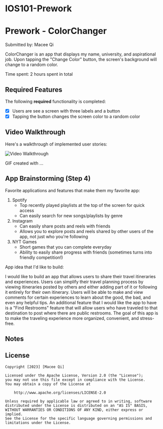 # IOS101-Prework
# Prework - ColorChanger

Submitted by: Macee Qi

ColorChanger is an app that displays my name, university, and aspirational job. Upon tapping the "Change Color" button, the screen's background will change to a random color.

Time spent: 2 hours spent in total

## Required Features

The following **required** functionality is completed:

- [x] Users are see a screen with three labels and a button
- [x] Tapping the button changes the screen color to a random color
 
## Video Walkthrough

Here's a walkthrough of implemented user stories:

<img src='http://i.imgur.com/link/to/your/gif/file.gif' title='Video Walkthrough' width='' alt='Video Walkthrough' />

<!-- Replace this with whatever GIF tool you used! -->
GIF created with ...  
<!-- Recommended tools:
[Kap](https://getkap.co/) for macOS
[ScreenToGif](https://www.screentogif.com/) for Windows
[peek](https://github.com/phw/peek) for Linux. -->

## App Brainstorming (Step 4)

Favorite applications and features that make them my favorite app:

1) Spotify
   - Top recently played playlists at the top of the screen for quick access
   - Can easily search for new songs/playlists by genre
2) Instagram
   - Can easily share posts and reels with friends
   - Allows you to explore posts and reels shared by other users of the app, not just who you're following
3) NYT Games
   - Short games that you can complete everyday
   - Ability to easily share progress with friends (sometimes turns into friendly competition!)


App idea that I'd like to build:

I would like to build an app that allows users to share their travel itineraries and experiences. Users can simplify their travel planning process by viewing itineraries posted by others and either adding part of it or following it entirely for their own itinerary. Users will be able to make and view comments for certain experiences to learn about the good, the bad, and even any helpful tips. An additional feature that I would like the app to have is a "Find Restrooms" feature that will allow users who have traveled to that destination to post where there are public restrooms. The goal of this app is to make the traveling experience more organized, convenient, and stress-free.


## Notes


## License

    Copyright [2023] [Macee Qi]

    Licensed under the Apache License, Version 2.0 (the "License");
    you may not use this file except in compliance with the License.
    You may obtain a copy of the License at

        http://www.apache.org/licenses/LICENSE-2.0

    Unless required by applicable law or agreed to in writing, software
    distributed under the License is distributed on an "AS IS" BASIS,
    WITHOUT WARRANTIES OR CONDITIONS OF ANY KIND, either express or implied.
    See the License for the specific language governing permissions and
    limitations under the License.
